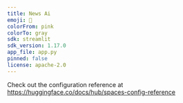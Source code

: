 ```yaml
---
title: News Ai
emoji: 🦀
colorFrom: pink
colorTo: gray
sdk: streamlit
sdk_version: 1.17.0
app_file: app.py
pinned: false
license: apache-2.0
---
```


Check out the configuration reference at https://huggingface.co/docs/hub/spaces-config-reference
